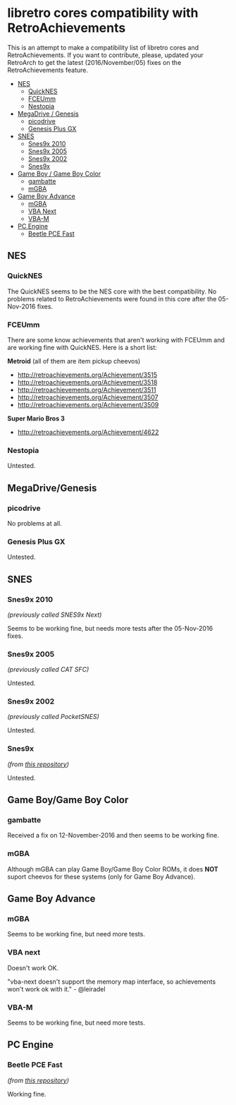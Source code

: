 # libretro cores compatibility with RetroAchievements

This is an attempt to make a compatibility list of libretro cores and RetroAchievements. If you want to contribute, please, updated your RetroArch to get the latest (2016/November/05) fixes on the RetroAchievements feature.

- [NES](#nes)
  - [QuickNES](#quicknes)
  - [FCEUmm](#fceumm)
  - [Nestopia](#nestopia)
- [MegaDrive / Genesis](#megadrivegenesis)
  - [picodrive](#picodrive)
  - [Genesis Plus GX](#genesis-plus-gx)
- [SNES](#snes)
  - [Snes9x 2010](#snes9x-2010)
  - [Snes9x 2005](#snes9x-2005)
  - [Snes9x 2002](#snes9x-2002)
  - [Snes9x](#snes9x)  
- [Game Boy / Game Boy Color](#game-boygame-boy-color)
  - [gambatte](#gambatte)
  - [mGBA](#mgba)
- [Game Boy Advance](#game-boy-advance)
  - [mGBA](#mgba-1)
  - [VBA Next](#vba-next)
  - [VBA-M](#vba-m)
- [PC Engine](#pc-engine)
  - [Beetle PCE Fast](#beetle-pce-fast)


## NES

### QuickNES

The QuickNES seems to be the NES core with the best compatibility. No problems related to RetroAchievements were found in this core after the 05-Nov-2016 fixes.


### FCEUmm

There are some know achievements that aren't working with FCEUmm and are working fine with QuickNES. Here is a short list:

**Metroid** (all of them are item pickup cheevos)
- http://retroachievements.org/Achievement/3515
- http://retroachievements.org/Achievement/3518
- http://retroachievements.org/Achievement/3511
- http://retroachievements.org/Achievement/3507
- http://retroachievements.org/Achievement/3509

**Super Mario Bros 3**
- http://retroachievements.org/Achievement/4622


### Nestopia

Untested.


## MegaDrive/Genesis

### picodrive

No problems at all.


### Genesis Plus GX

Untested.


## SNES

### Snes9x 2010
*(previously called SNES9x Next)*

Seems to be working fine, but needs more tests after the 05-Nov-2016 fixes.


### Snes9x 2005
*(previously called CAT SFC)*

Untested.


### Snes9x 2002
*(previously called PocketSNES)*

Untested.


### Snes9x
*(from [this repository](https://github.com/libretro/snes9x))*

Untested.


## Game Boy/Game Boy Color

### gambatte

Received a fix on 12-November-2016 and then seems to be working fine.


### mGBA

Although mGBA can play Game Boy/Game Boy Color ROMs, it does **NOT** suport cheevos for these systems (only for Game Boy Advance).


## Game Boy Advance

### mGBA

Seems to be working fine, but need more tests.


### VBA next

Doesn't work OK.

"vba-next doesn't support the memory map interface, so achievements won't work ok with it." - @leiradel


### VBA-M

Seems to be working fine, but need more tests.


## PC Engine

### Beetle PCE Fast
*(from [this repository](https://github.com/libretro/beetle-pce-fast-libretro))*

Working fine.
